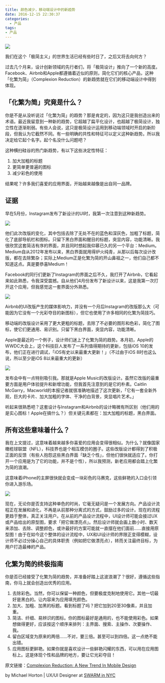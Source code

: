 ```yaml
---
title: 颜色减少，移动端设计中的新趋势
date: 2016-12-15 22:30:37
categories:
  - 产品
tags:
- 产品
---
```


![](http://pics.naaln.com/blog/2019-01-14-032250.jpg-basicBlog)

我们在这个「极简主义」的世界生活已经有些时日了，之后又将去向何方？

过去几个月来，设计创新领域的先行者们，将「极简设计」推向了一个新的高度。Facebook、Airbnb和Apple都遵循着近似的原则，简化它们的核心产品，这种「化繁为简」（Complexion Reduction）的新趋势就在它们的移动端设计中得到体现。

## 「化繁为简」究竟是什么？

你是不是从没听说过「化繁为简」的趋势？那是肯定的，因为这只是我创造出来的术语。最近我留意到一种新的趋势，它超越了扁平化设计，也超越了极简设计，独立性在逐渐削弱。有些人会说，这只是极简设计运用到移动端领域时开启的新阶段，但我认为它截然不同。有一些明确的共性和特征可以定义这种新趋势。所以我决定给它起个名字。起个名没什么问题吧？

这种横扫硅谷的热门新趋势，有以下这些决定性特征：

1.  加大加粗的标题
2.  更简单更普遍的图标
3.  减少彩色的使用

结果呢？许多我们喜爱的应用界面，开始越来越像是出自同一品牌。

## 证据

早在5月份，Instagram发布了新设计的UI时，我第一次注意到这种新趋势。

![](http://pics.naaln.com/blog/2019-01-14-032251.jpg-basicBlog)

他们此次改版的变化，其中包括去除了无处不在的蓝色和深灰色，加粗了标题，简化了底部导航栏和图标。只留下黑白界面和醒目的标题，突显内容，功能清晰。我很欣赏这套简洁有序的界面，并且同时想起我仰慕已久的另一个平台：Medium。Medium自从2012年发布以来，黑白界面就用得炉火纯青，从那以后每次设计改版，都在去除繁杂；实际上Medium正是化繁为简的开山鼻祖之一，他们自己都不知道这点。真是要恭喜Medium！

Facebook的同行们更新了Instagram的界面之后不久，我打开了Airbnb，它看起来如此熟悉，令我深受震撼。自从他们4月份发布了新设计以来，这是我第一次打开这个应用，但我感觉这一套界面分外熟悉。

![](http://pics.naaln.com/blog/2019-01-14-032252.jpg-basicBlog)

Airbnb的UI改版产生的媒体影响力，并没有一个月后Instagram的改版那么大（可能因为它没有一个光彩夺目的新图标），但它也使用了许多相同的化繁为简技巧。

移动端的改版设计采用了更大更粗的标题，去除了不必要的图形和色彩，简化了图标，使它们更通用、易识别。只留下黑白界面，突显内容，功能清晰。

Apple是最近的一个例子，设计师们迷上了化繁为简的趋势。本月初，Apple的WWDC大会上，这个科技巨人发布了一系列值得期待的更新，包括iOS 10的发布，他们正在进行调试，「iOS有史以来最重大更新！」（不过由于iOS 8时也这么说，所以至少是iOS 8以来最重大的更新）

![](http://pics.naaln.com/blog/2019-01-14-032253.jpg-basicBlog)

发布会中有一点特别吸引我。那就是Apple Music的改版设计。虽然它改版的最重要方面是用户体验提升和新增功能，但我首先注意到的是它的朴素。Caitlin McGarry，Macworld的本报记者就很准确地描述了这次更新，「它有一套全新外观，巨大的卡片、加大加粗的字体、干净的白背景，突显唱片艺术。」

听起来很熟悉吧？这套设计与Instagram和Airbnb的设计略微有所区别（他们用的是实心图标！Apple在搞什么？）但关键元素都在：加大加粗的标题，黑白界面。

## 所有这些意味着什么？

我在上文提过，这意味着越来越多你喜爱的应用会变得很相似。为什么？就像国家橄榄球联盟（NFL），科技界也是个相互模仿的圈子。这些改版设计都得到了积极正面的反馈（有些人抱怨这些黑白界面「缺乏个性」，但他们很快就适应了。你打开一个应用是为了它的功能，并不是个性），所以我预测，新老应用都会踏上化繁为简的浪潮。

这意味着iPhone的主屏很快就会变成一块彩色的马赛克，这些鲜艳的入口会引领你进入游乐场。

![](http://pics.naaln.com/blog/2019-01-14-032254.jpg-basicBlog)

现在，无论你是否支持这种单色的时尚，它毫无疑问是一个发展方向。产品设计流程正在发展和进化，不再是从前那种分离式的方式，鼓励过多的设计。现在的流程更趋于整体，真正关注用户。在从前的产品设计流程中，UI设计师可能会接过UX或产品给出的原型图，要求「把它做漂亮点」。然后设计师就会画上数小时、数天来添加、去除、调整颜色，或许最好的方案可能就一直摆在他们面前……直接用原型图！由于在如今这个整体的设计流程中，UX和UI设计师的界限正变得模糊，设计师不必过分操心自己的具体职责（例如把它做漂亮点），转而关注最终目标，为用户打造最棒的产品。

## 化繁为简的终极指南

你是否已经接受了化繁为简的趋势，并准备好踏上这波浪潮了？很好，遵循这些指南，你马上就会创造出优秀的应用。

1.  去除彩色。当然，你可以保留一种颜色，但要极度克制地使用它。其他一切最好是黑白的。让内容来为应用填充颜色。
2.  加大、加粗、加黑的标题。看到标题了吗？把它加到20至30像素，并且加重。
3.  简洁、纤细、易辨识的图标。你的图标最好是通用的，也不能使用彩色。如果想做得更好，应该按这个顺序来排列：主界面、搜索、主操作、次要操作、我。
4.  留白区域变为原来的两倍……不对，要三倍。甚至可以到四倍。这一点绝不能出错。
5.  应用图标更鲜艳。如果你就是喜欢设计一些鲜艳闪耀的东西，可以用在应用图标上。这是体现个性和品牌的地方，要让它光彩夺目！

原文链接：[Complexion Reduction: A New Trend In Mobile Design](http://swarmnyc.com/whiteboard/complexion-reduction-a-new-trend-in-design-1)

by Michael Horton | UX/UI Designer at [SWARM in NYC](http://www.swarmnyc.com/)